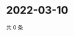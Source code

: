 # 2022-03-10

共 0 条

<!-- BEGIN WEIBO -->
<!-- 最后更新时间 Thu Mar 10 2022 10:18:23 GMT+0800 (China Standard Time) -->

<!-- END WEIBO -->
